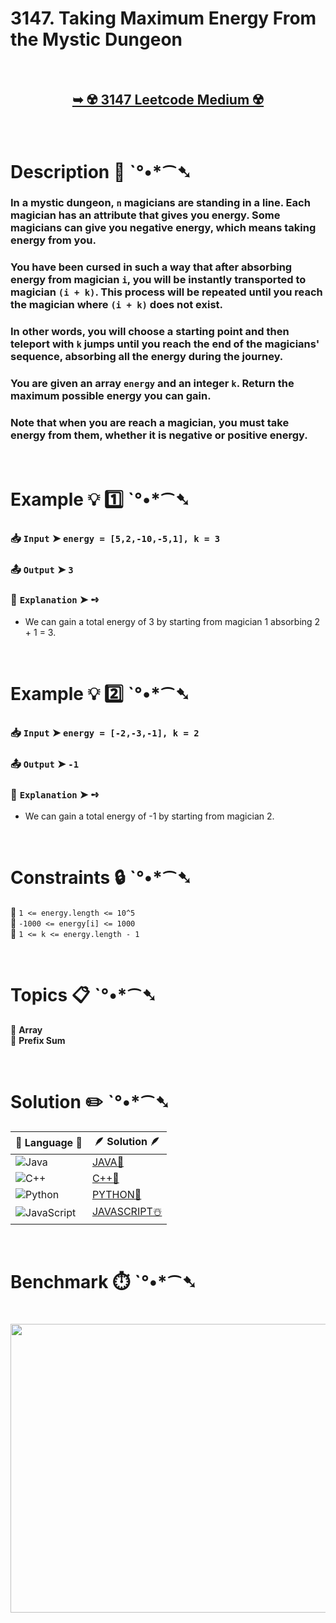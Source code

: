 # 3147. Taking Maximum Energy From the Mystic Dungeon

</br>

<h2 align="center"> 

<a href="https://leetcode.com/problems/taking-maximum-energy-from-the-mystic-dungeon/description/?envType=daily-question&envId=2025-10-10"><strong>➥ ☢️ 3147 Leetcode Medium ☢️ </strong></a>
</h2>

</br>

# Description 📜 ˋ°•*⁀➷

### In a mystic dungeon, `n` magicians are standing in a line. Each magician has an attribute that gives you energy. Some magicians can give you negative energy, which means taking energy from you.

### You have been cursed in such a way that after absorbing energy from magician `i`, you will be instantly transported to magician `(i + k)`. This process will be repeated until you reach the magician where `(i + k)` does not exist.

### In other words, you will choose a starting point and then teleport with `k` jumps until you reach the end of the magicians' sequence, absorbing all the energy during the journey.

### You are given an array `energy` and an integer `k`. Return the maximum possible energy you can gain.

### Note that when you are reach a magician, you must take energy from them, whether it is negative or positive energy.

</br>

# Example 💡 1️⃣ ˋ°•*⁀➷

  ### 📥 `Input`  ➤ `energy = [5,2,-10,-5,1], k = 3`

  ### 📤 `Output`  ➤ `3`

  ### 🔦 `Explanation`  ➤ ➺

  - We can gain a total energy of 3 by starting from magician 1 absorbing 2 + 1 = 3.

</br>

# Example 💡 2️⃣ ˋ°•*⁀➷

  ### 📥 `Input`  ➤ `energy = [-2,-3,-1], k = 2`

  ### 📤 `Output`  ➤ `-1`

  ### 🔦 `Explanation`  ➤ ➺

  - We can gain a total energy of -1 by starting from magician 2.

</br>

# Constraints 🔒 ˋ°•*⁀➷

🔹 `1 <= energy.length <= 10^5` </br>
🔹 `-1000 <= energy[i] <= 1000` </br>
🔹 `1 <= k <= energy.length - 1` </br>

</br>

# Topics 📋 ˋ°•*⁀➷

🔸 **Array** </br>
🔸 **Prefix Sum** </br>

</br>

# Solution ✏️ ˋ°•*⁀➷

| 📒 Language 📒  | 🪶 Solution 🪶 |
| ------------- | ------------- |
|  ![Java](https://img.shields.io/badge/java-%23ED8B00.svg?style=for-the-badge&logo=openjdk&logoColor=white)  | [JAVA🍁](https://github.com/Prakhar-002/LEETCODE/blob/main/%F0%9F%8D%84%20Daily%20Challenge%202025%20%F0%9F%8D%B3/%F0%9F%94%AC%20Examine%20Thoroughly%20%F0%9F%A7%AC/10%20Oct%20%F0%9F%9B%95/10%20-%2010%20-%202025%20---%203147.%20Taking%20Maximum%20Energy%20From%20the%20Mystic%20Dungeon%20%E2%98%83%EF%B8%8F%20%F0%9F%8D%81%20%F0%9F%8D%B0%20%F0%9F%8E%B2/%F0%9F%8D%81JAVA%20-%203147.%20Taking%20Maximum%20Energy%20From%20the%20Mystic%20Dungeon.java) |
|  ![C++](https://img.shields.io/badge/c++-%2300599C.svg?style=for-the-badge&logo=c%2B%2B&logoColor=white)  | [C++🎲](https://github.com/Prakhar-002/LEETCODE/blob/main/%F0%9F%8D%84%20Daily%20Challenge%202025%20%F0%9F%8D%B3/%F0%9F%94%AC%20Examine%20Thoroughly%20%F0%9F%A7%AC/10%20Oct%20%F0%9F%9B%95/10%20-%2010%20-%202025%20---%203147.%20Taking%20Maximum%20Energy%20From%20the%20Mystic%20Dungeon%20%E2%98%83%EF%B8%8F%20%F0%9F%8D%81%20%F0%9F%8D%B0%20%F0%9F%8E%B2/%F0%9F%8E%B2CPP%20-%203147.%20Taking%20Maximum%20Energy%20From%20the%20Mystic%20Dungeon.cpp)  |
|  ![Python](https://img.shields.io/badge/python-3670A0?style=for-the-badge&logo=python&logoColor=ffdd54)    | [PYTHON🍰](https://github.com/Prakhar-002/LEETCODE/blob/main/%F0%9F%8D%84%20Daily%20Challenge%202025%20%F0%9F%8D%B3/%F0%9F%94%AC%20Examine%20Thoroughly%20%F0%9F%A7%AC/10%20Oct%20%F0%9F%9B%95/10%20-%2010%20-%202025%20---%203147.%20Taking%20Maximum%20Energy%20From%20the%20Mystic%20Dungeon%20%E2%98%83%EF%B8%8F%20%F0%9F%8D%81%20%F0%9F%8D%B0%20%F0%9F%8E%B2/%F0%9F%8D%B0PYTHON%20-%203147.%20Taking%20Maximum%20Energy%20From%20the%20Mystic%20Dungeon.py) |
| ![JavaScript](https://img.shields.io/badge/javascript-%23323330.svg?style=for-the-badge&logo=javascript&logoColor=%23F7DF1E)   | [JAVASCRIPT☃️](https://github.com/Prakhar-002/LEETCODE/blob/main/%F0%9F%8D%84%20Daily%20Challenge%202025%20%F0%9F%8D%B3/%F0%9F%94%AC%20Examine%20Thoroughly%20%F0%9F%A7%AC/10%20Oct%20%F0%9F%9B%95/10%20-%2010%20-%202025%20---%203147.%20Taking%20Maximum%20Energy%20From%20the%20Mystic%20Dungeon%20%E2%98%83%EF%B8%8F%20%F0%9F%8D%81%20%F0%9F%8D%B0%20%F0%9F%8E%B2/%E2%98%83%EF%B8%8FJAVASCRIPT%20-%203147.%20Taking%20Maximum%20Energy%20From%20the%20Mystic%20Dunge.js) |

</br>

# Benchmark ⏱️ ˋ°•*⁀➷

<h1  align="center" >

<img src ="https://github.com/user-attachments/assets/ddceb9cf-1679-41ad-9bac-948981c97c4e" width = "700px" height="462px" />

</h1>
